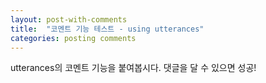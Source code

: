 ```yaml
---
layout: post-with-comments
title:  "코멘트 기능 테스트 - using utterances"
categories: posting comments
---
```

utterances의 코멘트 기능을 붙여봅시다.
댓글을 달 수 있으면 성공!
